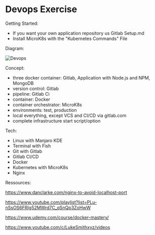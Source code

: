 # Devops Exercise

Getting Started:
- If you want your own application repository us Gitlab Setup.md
- Install MicroK8s with the "Kubernetes Commands" File

Diagram:

![Devops](https://user-images.githubusercontent.com/6658807/87093038-d2484780-c23c-11ea-9ac7-e158f28cb0f0.png "Diagram for concept")

Concept:
- three docker container: Gitlab, Application with Node.js and NPM, MongoDB
- version control: Gitlab
- pipeline: Gitlab Ci
- container: Docker
- container orchestrator: MicroK8s
- environments: test, production
- local everything, except VCS and CI/CD via gitlab.com
- complete infrastructure start script/option

Tech:
- Linux with Manjaro KDE
- Terminal with Fish
- Git with Gitlab 
- Gitlab CI/CD
- Docker
- Kubernetes with MicroK8s
- Nginx

Ressources:

https://www.danclarke.com/nginx-to-avoid-localhost-port

https://www.youtube.com/playlist?list=PLu-nSsOS6FRIg52MWrd7C_qSnQp3ZoHwW

https://www.udemy.com/course/docker-mastery/

https://www.youtube.com/c/LukeSmithxyz/videos
